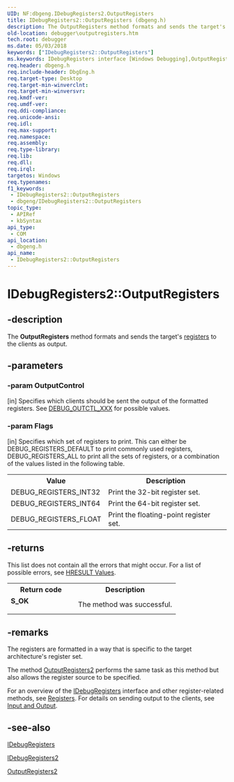 ```yaml
---
UID: NF:dbgeng.IDebugRegisters2.OutputRegisters
title: IDebugRegisters2::OutputRegisters (dbgeng.h)
description: The OutputRegisters method formats and sends the target's registers to the clients as output.
old-location: debugger\outputregisters.htm
tech.root: debugger
ms.date: 05/03/2018
keywords: ["IDebugRegisters2::OutputRegisters"]
ms.keywords: IDebugRegisters interface [Windows Debugging],OutputRegisters method, IDebugRegisters2 interface [Windows Debugging],OutputRegisters method, IDebugRegisters2.OutputRegisters, IDebugRegisters2::OutputRegisters, IDebugRegisters::OutputRegisters, IDebugRegisters_65d62961-afc5-4609-86d2-c55757fe6ce1.xml, OutputRegisters, OutputRegisters method [Windows Debugging], OutputRegisters method [Windows Debugging],IDebugRegisters interface, OutputRegisters method [Windows Debugging],IDebugRegisters2 interface, dbgeng/IDebugRegisters2::OutputRegisters, dbgeng/IDebugRegisters::OutputRegisters, debugger.outputregisters
req.header: dbgeng.h
req.include-header: DbgEng.h
req.target-type: Desktop
req.target-min-winverclnt: 
req.target-min-winversvr: 
req.kmdf-ver: 
req.umdf-ver: 
req.ddi-compliance: 
req.unicode-ansi: 
req.idl: 
req.max-support: 
req.namespace: 
req.assembly: 
req.type-library: 
req.lib: 
req.dll: 
req.irql: 
targetos: Windows
req.typenames: 
f1_keywords:
 - IDebugRegisters2::OutputRegisters
 - dbgeng/IDebugRegisters2::OutputRegisters
topic_type:
 - APIRef
 - kbSyntax
api_type:
 - COM
api_location:
 - dbgeng.h
api_name:
 - IDebugRegisters2::OutputRegisters
---
```


# IDebugRegisters2::OutputRegisters


## -description

The <b>OutputRegisters</b> method formats and sends the target's <a href="/windows-hardware/drivers/debugger/registers">registers</a> to the clients as output.

## -parameters

### -param OutputControl 

[in]
Specifies which clients should be sent the output of the formatted registers.  See <a href="/windows-hardware/drivers/debugger/debug-outctl-xxx">DEBUG_OUTCTL_XXX</a> for possible values.

### -param Flags 

[in]
Specifies which set of registers to print.  This can either be DEBUG_REGISTERS_DEFAULT to print commonly used registers, DEBUG_REGISTERS_ALL to print all the sets of registers, or a combination of the values listed in the following table.

<table>
<tr>
<th>Value</th>
<th>Description</th>
</tr>
<tr>
<td>
DEBUG_REGISTERS_INT32

</td>
<td>
Print the 32-bit register set.

</td>
</tr>
<tr>
<td>
DEBUG_REGISTERS_INT64

</td>
<td>
Print the 64-bit register set.

</td>
</tr>
<tr>
<td>
DEBUG_REGISTERS_FLOAT

</td>
<td>
Print the floating-point register set.

</td>
</tr>
</table>

## -returns

This list does not contain all the errors that might occur.  For a list of possible errors, see <a href="/windows-hardware/drivers/debugger/hresult-values">HRESULT Values</a>.

<table>
<tr>
<th>Return code</th>
<th>Description</th>
</tr>
<tr>
<td width="40%">
<dl>
<dt><b>S_OK</b></dt>
</dl>
</td>
<td width="60%">
The method was successful.

</td>
</tr>
</table>

## -remarks

The registers are formatted in a way that is specific to the target architecture's register set.

The method <a href="/windows-hardware/drivers/ddi/dbgeng/nf-dbgeng-idebugregisters2-outputregisters2">OutputRegisters2</a> performs the same task as this method but also allows the register source to be specified.

For an overview of the <a href="/windows-hardware/drivers/ddi/dbgeng/nn-dbgeng-idebugregisters">IDebugRegisters</a> interface and other register-related methods, see <a href="/windows-hardware/drivers/debugger/registers">Registers</a>.  For details on sending output to the clients, see <a href="/windows-hardware/drivers/debugger/input-and-output">Input and Output</a>.

## -see-also

<a href="/windows-hardware/drivers/ddi/dbgeng/nn-dbgeng-idebugregisters">IDebugRegisters</a>



<a href="/windows-hardware/drivers/ddi/dbgeng/nn-dbgeng-idebugregisters2">IDebugRegisters2</a>



<a href="/windows-hardware/drivers/ddi/dbgeng/nf-dbgeng-idebugregisters2-outputregisters2">OutputRegisters2</a>

